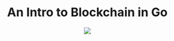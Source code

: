 <div style="text-align:center;">
    <h1 style="text-align:center;">An Intro to Blockchain in Go</h1>
    <img src="https://pkg.go.dev/static/shared/logo/go-blue.svg">
</div>
